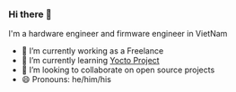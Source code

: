 ### Hi there 👋

<!--
**thanhduongvs/thanhduongvs** is a ✨ _special_ ✨ repository because its `README.md` (this file) appears on your GitHub profile.
https://raw.githubusercontent.com/felangel/felangel/master/README.md
-->

I'm a hardware engineer and firmware engineer in VietNam

- 🔭 I’m currently working as a Freelance
- 🌱 I’m currently learning [Yocto Project](https://www.yoctoproject.org/)
- 👯 I’m looking to collaborate on open source projects
- 😄 Pronouns: he/him/his


